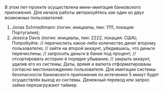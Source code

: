 В этом пет-проекте осуществлена мини-имитация банковского приложения.
Для начала работы авторизуйтесь как один из двух возможных пользователей:

1. Jonas Schmedtmann (логин: инициалы, пин: 1111, локация: Португалия);
2. Jessica Davis (логин: инициалы, пин: 2222, локация: США);
   Попробуйте:
   // перечислить какое-либо количество денег второму пользователю;
   // зайти на второй аккаунт, убедившись, что деньги перечислены;
   // запросить деньги в банке под процент;
   // отсортировать историю в порядке убывания;
   // закрыть аккаунт, удалив его из системы;
   Даты, время и валюта отформатированы согласно местонахождению пользователя.
   Для имитации системы безопасности банковского приложения по истечению 5 минут будет осуществлён выход из системы.
   Денежный перевод или запрос займа перезагружают таймер.
